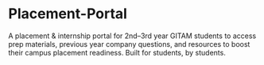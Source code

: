 # Placement-Portal
A placement &amp; internship portal for 2nd–3rd year GITAM students to access prep materials, previous year company questions, and resources to boost their campus placement readiness. Built for students, by students.
